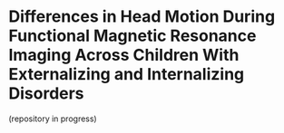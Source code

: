 # Differences in Head Motion During Functional Magnetic Resonance Imaging Across Children With Externalizing and Internalizing Disorders

(repository in progress)
